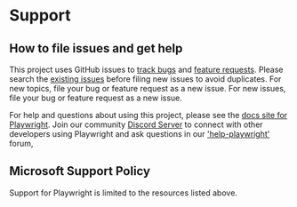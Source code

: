 # Support

## How to file issues and get help  

This project uses GitHub issues to [track bugs][gh-bug] and [feature requests][gh-feature]. Please search the [existing issues][gh-issue] before filing new issues to avoid duplicates. For new topics, file your bug or feature request as a new issue.
 For new issues, file your bug or feature request as a new issue.

For help and questions about using this project, please see the [docs site for Playwright][docs]. Join our community [Discord Server][discord] to connect with other developers using Playwright and ask questions in our ['help-playwright'][discord-channel] forum,

## Microsoft Support Policy  

Support for Playwright is limited to the resources listed above.

[gh-issue]: https://github.com/microsoft/playwright/issues/
[gh-bug]: https://github.com/microsoft/playwright/issues/new?assignees=&labels=&projects=&template=bug.yml&title=%5BBug%5D%3A+
[gh-feature]: https://github.com/microsoft/playwright/issues/new?assignees=&labels=&projects=&template=feature.yml&title=%5BFeature%5D%3A+
[docs]: https://playwright.dev/
[discord]: https://aka.ms/playwright/discord
[discord-channel]: https://discord.com/channels/807756831384403968/1054804523652231198
